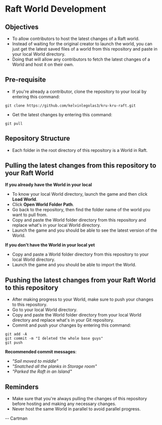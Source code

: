 # Raft World Development


## Objectives
- To allow contributors to host the latest changes of a Raft world. 
- Instead of waiting for the original creator to launch the world, you can just get the latest saved files of a world from this repository and paste in your local World directory.
- Doing that will allow any contributors to fetch the latest changes of a World and host it on their own.

## Pre-requisite
- If you're already a contributor, clone the repository to your local by entering this command: 
```
git clone https://github.com/kelvinlegolas3/kru-kru-raft.git
```
- Get the latest changes by entering this command: 
```
git pull
```

## Repository Structure
- Each folder in the root directory of this repository is a World in Raft.

## Pulling the latest changes from this repository to your Raft World
**If you already have the World in your local**
- To know your local World directory, launch the game and then click **Load World**.
- Click **Open World Folder Path**. 
- Go back to the repository, then find the folder name of the world you want to pull from.
- Copy and paste the World folder directory from this repository and replace what's in your local World directory.
- Launch the game and you should be able to see the latest version of the World.

**If you don't have the World in your local yet**
- Copy and paste a World folder directory from this repository to your local World directory.
- Launch the game and you should be able to import the World.

## Pushing the latest changes from your Raft World to this repository
- After making progress to your World, make sure to push your changes to this repository.
- Go to your local World directory.
- Copy and paste the World folder directory from your local World directory and replace what's in your Git repository.
- Commit and push your changes by entering this command: 
```
git add -A
git commit -m "I deleted the whole base guys"
git push
```

**Recommended commit messages**:
- _"Sail moved to middle"_
- _"Snatched all the planks in Storage room"_
- _"Parked the Raft in an Island"_

## Reminders
- Make sure that you're always pulling the changes of this repository before hosting and making any necessary changes.
- Never host the same World in parallel to avoid parallel progress.

-- Cartman

